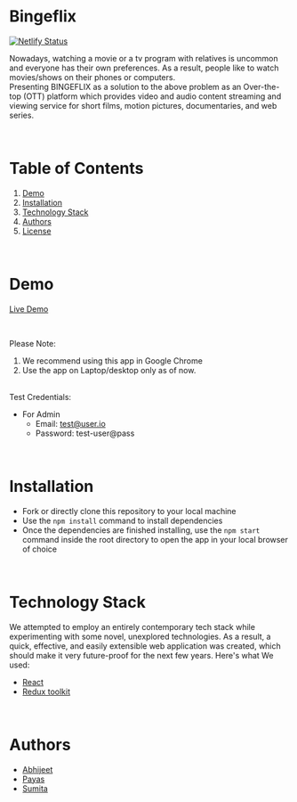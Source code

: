 # Bingeflix
[![Netlify Status](https://)](https:/)

Nowadays, watching a movie or a tv program with relatives is uncommon and everyone has their own preferences. As a result, people like to watch movies/shows on their phones or computers. 
<br/>
Presenting BINGEFLIX as a solution to the above problem as an Over-the-top (OTT) platform which provides video and audio content streaming and viewing service for short films, motion pictures, documentaries, and web series.

<br/>

# Table of Contents

1. [Demo](#demo)
2. [Installation](#installation)
3. [Technology Stack](#technology-stack)
4. [Authors](#authors)
5. [License](#license)

<br/>

# Demo

[Live Demo](https:/)

<br/>

Please Note:

1. We recommend using this app in Google Chrome
2. Use the app on Laptop/desktop only as of now.

<br/>
Test Credentials:

- For Admin
  - Email: test@user.io
  - Password: test-user@pass

<br/>

# Installation

- Fork or directly clone this repository to your local machine
- Use the `npm install` command to install dependencies
- Once the dependencies are finished installing, use the `npm start` command inside the root directory to open the app in your local browser of choice

<br/>

# Technology Stack

We attempted to employ an entirely contemporary tech stack while experimenting with some novel, unexplored technologies. As a result, a quick, effective, and easily extensible web application was created, which should make it very future-proof for the next few years. Here's what We used:

- [React](https://reactjs.org/)
- [Redux toolkit](https://redux-toolkit.js.org/)

<br/>

# Authors

- [Abhijeet](https://github.com)
- [Payas](https://github.com)
- [Sumita](https://github.com)

<br/>

